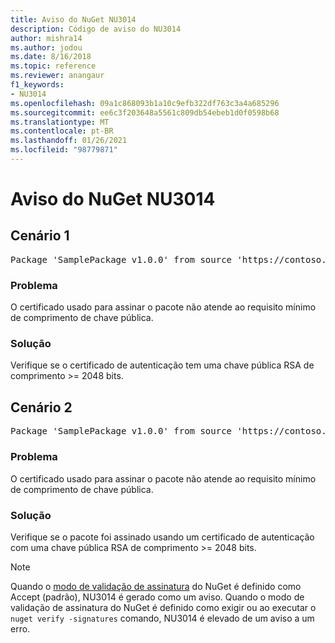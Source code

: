 ```yaml
---
title: Aviso do NuGet NU3014
description: Código de aviso do NU3014
author: mishra14
ms.author: jodou
ms.date: 8/16/2018
ms.topic: reference
ms.reviewer: anangaur
f1_keywords:
- NU3014
ms.openlocfilehash: 09a1c868093b1a10c9efb322df763c3a4a685296
ms.sourcegitcommit: ee6c3f203648a5561c809db54ebeb1d0f0598b68
ms.translationtype: MT
ms.contentlocale: pt-BR
ms.lasthandoff: 01/26/2021
ms.locfileid: "98779871"
---
```

# <a name="nuget-warning-nu3014"></a>Aviso do NuGet NU3014

## <a name="scenario-1"></a>Cenário 1

<pre>Package 'SamplePackage v1.0.0' from source 'https://contoso.com/index.json': The signing certificate does not meet a minimum public key length requirement.</pre>

### <a name="issue"></a>Problema

O certificado usado para assinar o pacote não atende ao requisito mínimo de comprimento de chave pública.


### <a name="solution"></a>Solução

Verifique se o certificado de autenticação tem uma chave pública RSA de comprimento >= 2048 bits.



## <a name="scenario-2"></a>Cenário 2

<pre>Package 'SamplePackage v1.0.0' from source 'https://contoso.com/index.json': The primary signature's certificate does not meet a minimum public key length requirement.</pre>

### <a name="issue"></a>Problema

O certificado usado para assinar o pacote não atende ao requisito mínimo de comprimento de chave pública.


### <a name="solution"></a>Solução

Verifique se o pacote foi assinado usando um certificado de autenticação com uma chave pública RSA de comprimento >= 2048 bits.


> [!Note]
> Quando o [modo de validação de assinatura](../../consume-packages/installing-signed-packages.md#configure-package-signature-requirements) do NuGet é definido como Accept (padrão), NU3014 é gerado como um aviso. Quando o modo de validação de assinatura do NuGet é definido como exigir ou ao executar o `nuget verify -signatures` comando, NU3014 é elevado de um aviso a um erro. 
